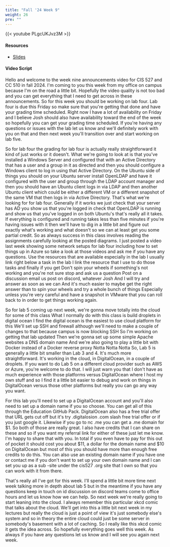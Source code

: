 ```yaml
---
title: "Fall '24 Week 9"
weight: 26
pre: ""
---
```


{{< youtube PLgcUKJvz3M >}}

#### Resources

* <a href="slides" target="_blank">Slides</a>

#### Video Script

Hello and welcome to the week nine announcements video for CIS 527 and CC 510 in fall 2024. I'm coming to you this week from my office on campus because I'm on the road a little bit. Hopefully the video quality is not too bad and you can get everything that I need to get across in these announcements. So for this week you should be working on lab four. Lab four is due this Friday so make sure that you're getting that done and have your grading time scheduled. Right now I have a lot of availability on Friday and I believe Josh should also have availability toward the end of the week so hopefully you can get your grading time scheduled. If you're having any questions or issues with the lab let us know and we'll definitely work with you on that and then next week you'll transition over and start working on lab five. 

So for lab four the grading for lab four is actually really straightforward it kind of just works or it doesn't. What we're going to look at is that you've installed a Windows Server and configured that with an Active Directory that has a user and a group in it as directed and then you should configure a Windows client to log in using that Active Directory. On the Ubuntu side of things you should on your Ubuntu server install OpenLDAP and have it configured with the user and group through the LDAP account manager and then you should have an Ubuntu client logs in via LDAP and then another Ubuntu client which could be either a different VM or a different snapshot of the same VM that then logs in via Active Directory. That's what we're looking for for lab four. Generally if it works we just check that your server has AD you show us that you're logged in check that OpenLDAP is running and show us that you've logged in on both Ubuntu's that's really all it takes. If everything is configured and running takes less than five minutes if you're having issues with it then we'll have to dig in a little bit and figure out exactly what's working and what doesn't so we can at least get you some partial credit. So as always success in this class involves reading the assignments carefully looking at the posted diagrams. I just posted a video last week showing some network setups for lab four including how to set things up in Azure so take a look at those videos and ask me if you have any questions. Use the resources that are available especially in the lab I usually link right below a task in the lab I link the resource that I use to do those tasks and finally if you get Don't spin your wheels if something's not working and you're not sure stop and ask us a question Post on a discussion email us post on discord, whatever Josh And I will try and answer as soon as we can And it's much easier to maybe get the right answer than to spin your wheels and try a whole bunch of things Especially unless you're very careful and have a snapshot in VMware that you can roll back to in order to get things working again.

So for lab 5 coming up next week, we're gonna move totally into the cloud for some of this class What I normally do with this class is build droplets in digital ocean I find the digital ocean is the easiest to use cloud platform for this We'll set up SSH and firewall although we'll need to make a couple of changes to that because campus is now blocking SSH So I'm working on getting that lab updated Then we're gonna set up some simple Apache websites a DNS domain name And we're also going to play a little bit with Docker instead of a Docker reverse proxy Notta Notta Notta So, Lab 5 is generally a little bit smaller than Lab 3 and 4. It's much more straightforward. It's working in the cloud, in DigitalOcean, in a couple of droplets. If you want to do Lab 5 on a different cloud provider such as AWS or Azure, you're welcome to do that. I will just warn you that I don't have as much experience with those platforms versus DigitalOcean where I host my own stuff and so I find it a little bit easier to debug and work on things in DigitalOcean versus those other platforms but really you can go any way you want. 

For this lab you'll need to set up a DigitalOcean account and you'll also need to set up a domain name if you so choose. You can get all of this through the Education GitHub Pack. DigitalOcean also has a free trial offer that URL gets cut off but it's try .digitalosion .com slash free trial offer or if you just google it. Likewise if you go to nc .me you can get a .me domain for $1. So both of those are really great. I also have credits that I can share on these and so if you want my referral link for either of these just let me know. I'm happy to share that with you. In total if you even have to pay for this out of pocket it should cost you about $11, a dollar for the domain name and $10 on DigitalOcean but most of this you should have more than enough free credits to do this. You can also use an existing domain name if you have one or contact me if you don't want to set up your own domain name and I can set you up as a sub -site under the cis527 .org site that I own so that you can work with it from there. 

That's really all I've got for this week. I'll spend a little bit more time next week talking more in depth about lab 5 but in the meantime if you have any questions keep in touch on id discussion on discord teams come to office hours and let us know how we can help. So next week we're really going to start leaning into the cloud. I always remember this particular xkcd comic that talks about the cloud. We'll get into this a little bit next week in my lectures but really the cloud is just a point of view it's just somebody else's system and so in theory the entire cloud could just be some server in somebody's basement with a lot of caching. So I really like this xkcd comic it gets the idea across. So hopefully everything goes well this week. As always if you have any questions let us know and I will see you again next week. 
